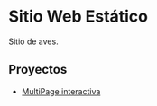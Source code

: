 # Sitio Web Estático

Sitio de aves.

## Proyectos

- [MultiPage interactiva](https://LIBERTAD23-1.github.io/aves/aves/)
